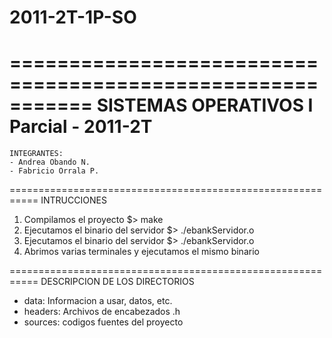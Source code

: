 2011-2T-1P-SO
=============

===========================================================
  	SISTEMAS OPERATIVOS
		I Parcial - 2011-2T
===========================================================
    INTEGRANTES:
    - Andrea Obando N.
    - Fabricio Orrala P.

===========================================================
  INTRUCCIONES
  1) Compilamos el proyecto
      $> make
  2) Ejecutamos el binario del servidor
      $> ./ebankServidor.o
  3) Ejecutamos el binario del servidor
      $> ./ebankServidor.o
  4) Abrimos varias terminales y ejecutamos el mismo binario
  

===========================================================
  DESCRIPCION DE LOS DIRECTORIOS
  - data: Informacion a usar, datos, etc.
  - headers: Archivos de encabezados .h
  - sources: codigos fuentes del proyecto